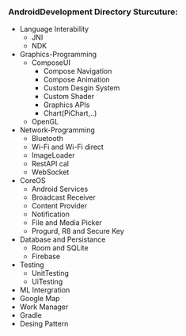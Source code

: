 ### AndroidDevelopment Directory Sturcuture:
- Language Interability
    - JNI
    - NDK
- Graphics-Programming
    - ComposeUI
        - Compose Navigation
        - Compose Animation
        - Custom Desgin System
        - Custom Shader
        - Graphics APIs
        - Chart(PiChart,..)
    - OpenGL
- Network-Programming
    - Bluetooth
    - Wi-Fi and Wi-Fi direct
    - ImageLoader
    - RestAPI cal
    - WebSocket
- CoreOS 
    - Android Services
    - Broadcast Receiver
    - Content Provider
    - Notification
    - File and Media Picker
    - Progurd, R8 and Secure Key
- Database and Persistance
    - Room and SQLite
    - Firebase
- Testing
    - UnitTesting
    - UiTesting
- ML Intergration
- Google Map
- Work Manager
- Gradle
- Desing Pattern

